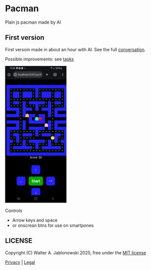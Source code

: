 # Pacman

Plain js pacman made by AI


## First version

First versoin made in about an hour with AI. See the full [conversation](ai_initial.md).

Possible improvements: see [tasks](tasks.md)


<img src="misc/img.jpg" width="200">


Controls

- Arrow keys and space
- or onscrean btns for use on smartpones


LICENSE
----------------------------------------------------------

Copyright (C) Walter A. Jablonowski 2025, free under the [MIT license](LICENSE)

[Privacy](https://walter-a-jablonowski.github.io/privacy.html) | [Legal](https://walter-a-jablonowski.github.io/imprint.html)
